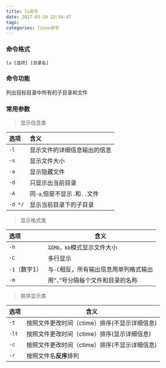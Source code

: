 ```yaml
---
title: ls命令
date: 2017-03-10 22:54:47
tags:
categories: linux命令
---
```


### 命令格式

```
ls [选项] [目录名]
```

### 命令功能

列出目标目录中所有的子目录和文件

<!--more-->

### 常用参数

> 显示信息类

| 选项      | 含义                    |
| :------ | :-------------------- |
| `-l`    | 显示文件的详细信息输出的信息        |
| `-s`    | 显示文件大小                |
| `-a`    | 显示隐藏文件                |
| `-d`    | 只显示出当前目录              |
| `-A`    | 同`-a`,但是不显示`.`和`..`文件 |
| `-d */` | 显示当前目录下的子目录           |

> 显示格式类

| 选项        | 含义                    |
| :-------- | --------------------- |
| `-h `     | 以`Mb，kb`模式显示文件大小      |
| `-C`      | 多行显示                  |
| `-1`（数字1） | 与`-C`相反，所有输出信息用单列格式输出 |
| `-m`      | 用“，”号分隔每个文件和目录的名称     |


> 排序显示类

| 选项    | 含义                         |
| ----- | -------------------------- |
| `-t`  | 按照文件更改时间（ctime）排序(不显示详细信息) |
| `-lt` | 按照文件更改时间（ctime）排序(显示详细信息)  |
| `-c`  | 按照文件更改时间（ctime）排序(不显示详细信息) |
| `-r`  | 按照文件名**反序**排列              |

